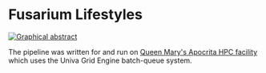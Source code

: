 # Fusarium Lifestyles
 
[![Graphical abstract](https://github.com/Rowena-h/FusariumEndophytes/blob/main/pipeline.png)](#)

The pipeline was written for and run on [Queen Mary's Apocrita HPC facility](http://doi.org/10.5281/zenodo.438045) which uses the Univa Grid Engine batch-queue system.
